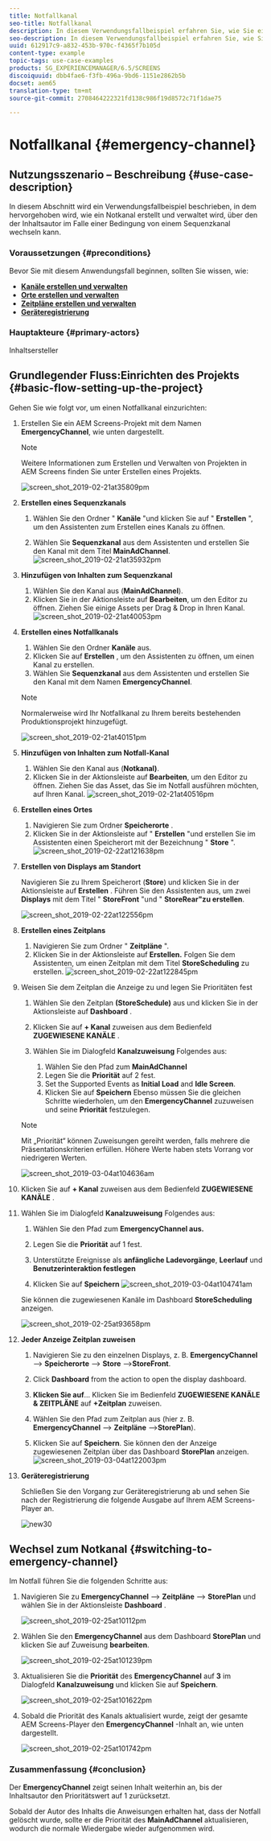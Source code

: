 ```yaml
---
title: Notfallkanal
seo-title: Notfallkanal
description: In diesem Verwendungsfallbeispiel erfahren Sie, wie Sie einen Notfallkanal erstellen und verwalten, über den der Inhaltsautor im Falle einer Bedingung von einem Sequenzkanal wechseln kann.
seo-description: In diesem Verwendungsfallbeispiel erfahren Sie, wie Sie einen Notfallkanal erstellen und verwalten, über den der Inhaltsautor im Falle einer Bedingung von einem Sequenzkanal wechseln kann.
uuid: 612917c9-a832-453b-970c-f4365f7b105d
content-type: example
topic-tags: use-case-examples
products: SG_EXPERIENCEMANAGER/6.5/SCREENS
discoiquuid: dbb4fae6-f3fb-496a-9bd6-1151e2862b5b
docset: aem65
translation-type: tm+mt
source-git-commit: 2708464222321fd138c986f19d8572c71f1dae75

---
```



# Notfallkanal {#emergency-channel}

## Nutzungsszenario – Beschreibung {#use-case-description}

In diesem Abschnitt wird ein Verwendungsfallbeispiel beschrieben, in dem hervorgehoben wird, wie ein Notkanal erstellt und verwaltet wird, über den der Inhaltsautor im Falle einer Bedingung von einem Sequenzkanal wechseln kann.

### Voraussetzungen {#preconditions}

Bevor Sie mit diesem Anwendungsfall beginnen, sollten Sie wissen, wie:

* **[Kanäle erstellen und verwalten](managing-channels.md)**
* **[Orte erstellen und verwalten](managing-locations.md)**
* **[Zeitpläne erstellen und verwalten](managing-schedules.md)**
* **[Geräteregistrierung](device-registration.md)**

### Hauptakteure {#primary-actors}

Inhaltsersteller

## Grundlegender Fluss:Einrichten des Projekts {#basic-flow-setting-up-the-project}

Gehen Sie wie folgt vor, um einen Notfallkanal einzurichten:

1. Erstellen Sie ein AEM Screens-Projekt mit dem Namen **EmergencyChannel**, wie unten dargestellt.

   >[!NOTE]
   >
   >Weitere Informationen zum Erstellen und Verwalten von Projekten in AEM Screens finden Sie unter Erstellen eines Projekts.

   ![screen_shot_2019-02-21at35809pm](assets/screen_shot_2019-02-21at35809pm.png)

1. **Erstellen eines Sequenzkanals**

   1. Wählen Sie den Ordner " **Kanäle** "und klicken Sie auf " **Erstellen** ", um den Assistenten zum Erstellen eines Kanals zu öffnen.

   1. Wählen Sie **Sequenzkanal** aus dem Assistenten und erstellen Sie den Kanal mit dem Titel **MainAdChannel**.
   ![screen_shot_2019-02-21at35932pm](assets/screen_shot_2019-02-21at35932pm.png)

1. **Hinzufügen von Inhalten zum Sequenzkanal**

   1. Wählen Sie den Kanal aus (**MainAdChannel**).
   1. Klicken Sie in der Aktionsleiste auf **Bearbeiten**, um den Editor zu öffnen. Ziehen Sie einige Assets per Drag &amp; Drop in Ihren Kanal.
   ![screen_shot_2019-02-21at40053pm](assets/screen_shot_2019-02-21at40053pm.png)

1. **Erstellen eines Notfallkanals**

   1. Wählen Sie den Ordner **Kanäle** aus.
   1. Klicken Sie auf **Erstellen** , um den Assistenten zu öffnen, um einen Kanal zu erstellen.
   1. Wählen Sie **Sequenzkanal** aus dem Assistenten und erstellen Sie den Kanal mit dem Namen **EmergencyChannel**.
   >[!NOTE]
   >
   >Normalerweise wird Ihr Notfallkanal zu Ihrem bereits bestehenden Produktionsprojekt hinzugefügt.

   ![screen_shot_2019-02-21at40151pm](assets/screen_shot_2019-02-21at40151pm.png)

1. **Hinzufügen von Inhalten zum Notfall-Kanal**

   1. Wählen Sie den Kanal aus (**Notkanal)**.
   1. Klicken Sie in der Aktionsleiste auf **Bearbeiten**, um den Editor zu öffnen. Ziehen Sie das Asset, das Sie im Notfall ausführen möchten, auf Ihren Kanal.
   ![screen_shot_2019-02-21at40516pm](assets/screen_shot_2019-02-21at40516pm.png)

1. **Erstellen eines Ortes**

   1. Navigieren Sie zum Ordner **Speicherorte** .
   1. Klicken Sie in der Aktionsleiste auf " **Erstellen** "und erstellen Sie im Assistenten einen Speicherort mit der Bezeichnung " **Store** ".
   ![screen_shot_2019-02-22at121638pm](assets/screen_shot_2019-02-22at121638pm.png)

1. **Erstellen von Displays am Standort**

   Navigieren Sie zu Ihrem Speicherort (**Store**) und klicken Sie in der Aktionsleiste auf **Erstellen** . Führen Sie den Assistenten aus, um zwei **Displays** mit dem Titel " **StoreFront** "und " **StoreRear"zu erstellen**.

   ![screen_shot_2019-02-22at122556pm](assets/screen_shot_2019-02-22at122556pm.png)

1. **Erstellen eines Zeitplans**

   1. Navigieren Sie zum Ordner " **Zeitpläne** ".
   1. Klicken Sie in der Aktionsleiste auf **Erstellen.** Folgen Sie dem Assistenten, um einen Zeitplan mit dem Titel **StoreScheduling** zu erstellen.
   ![screen_shot_2019-02-22at122845pm](assets/screen_shot_2019-02-22at122845pm.png)

1. Weisen Sie dem Zeitplan die Anzeige zu und legen Sie Prioritäten fest

   1. Wählen Sie den Zeitplan **(StoreSchedule)** aus und klicken Sie in der Aktionsleiste auf **Dashboard** .

   1. Klicken Sie auf **+ Kanal** zuweisen aus dem Bedienfeld **ZUGEWIESENE KANÄLE** .

   1. Wählen Sie im Dialogfeld **Kanalzuweisung** Folgendes aus:

      1. Wählen Sie den Pfad zum **MainAdChannel**
      1. Legen Sie die **Priorität** auf 2 fest.
      1. Set the Supported Events as **Initial Load** and **Idle Screen**.
      1. Klicken Sie auf **Speichern**
      Ebenso müssen Sie die gleichen Schritte wiederholen, um den **EmergencyChannel** zuzuweisen und seine **Priorität** festzulegen.
   >[!NOTE]
   >
   >Mit „Priorität“ können Zuweisungen gereiht werden, falls mehrere die Präsentationskriterien erfüllen. Höhere Werte haben stets Vorrang vor niedrigeren Werten.

   ![screen_shot_2019-03-04at104636am](assets/screen_shot_2019-03-04at104636am.png)

1. Klicken Sie auf **+ Kanal** zuweisen aus dem Bedienfeld **ZUGEWIESENE KANÄLE** .

1. Wählen Sie im Dialogfeld **Kanalzuweisung** Folgendes aus:

   1. Wählen Sie den Pfad zum **EmergencyChannel aus.**
   1. Legen Sie die **Priorität** auf 1 fest.

   1. Unterstützte Ereignisse als **anfängliche Ladevorgänge**, **Leerlauf** und **Benutzerinteraktion festlegen**

   1. Klicken Sie auf **Speichern**
   ![screen_shot_2019-03-04at104741am](assets/screen_shot_2019-03-04at104741am.png)

   Sie können die zugewiesenen Kanäle im Dashboard **StoreScheduling** anzeigen.

   ![screen_shot_2019-02-25at93658pm](assets/screen_shot_2019-02-25at93658pm.png)

1. **Jeder Anzeige Zeitplan zuweisen**

   1. Navigieren Sie zu den einzelnen Displays, z. B. **EmergencyChannel** —&gt; **Speicherorte** —&gt; **Store** —&gt;**StoreFront**.

   1. Click **Dashboard** from the action to open the display dashboard.
   1. **Klicken Sie auf**... Klicken Sie im Bedienfeld **ZUGEWIESENE KANÄLE &amp; ZEITPLÄNE** auf **+Zeitplan** zuweisen.

   1. Wählen Sie den Pfad zum Zeitplan aus (hier z. B. **EmergencyChannel** —&gt; **Zeitpläne** —&gt;**StorePlan**).

   1. Klicken Sie auf **Speichern**.
   Sie können den der Anzeige zugewiesenen Zeitplan über das Dashboard **StorePlan** anzeigen.
   ![screen_shot_2019-03-04at122003pm](assets/screen_shot_2019-03-04at122003pm.png)

1. **Geräteregistrierung**

   Schließen Sie den Vorgang zur Geräteregistrierung ab und sehen Sie nach der Registrierung die folgende Ausgabe auf Ihrem AEM Screens-Player an.

   ![new30](assets/new30.gif)

## Wechsel zum Notkanal {#switching-to-emergency-channel}

Im Notfall führen Sie die folgenden Schritte aus:

1. Navigieren Sie zu **EmergencyChannel** —&gt; **Zeitpläne** —&gt; **StorePlan** und wählen Sie in der Aktionsleiste **Dashboard** .

   ![screen_shot_2019-02-25at10112pm](assets/screen_shot_2019-02-25at101112pm.png)

1. Wählen Sie den **EmergencyChannel** aus dem Dashboard **StorePlan** und klicken Sie auf Zuweisung **bearbeiten**.

   ![screen_shot_2019-02-25at101239pm](assets/screen_shot_2019-02-25at101239pm.png)

1. Aktualisieren Sie die **Priorität** des **EmergencyChannel** auf **3** im Dialogfeld **Kanalzuweisung** und klicken Sie auf **Speichern**.

   ![screen_shot_2019-02-25at101622pm](assets/screen_shot_2019-02-25at101622pm.png)

1. Sobald die Priorität des Kanals aktualisiert wurde, zeigt der gesamte AEM Screens-Player den **EmergencyChannel** -Inhalt an, wie unten dargestellt.

   ![screen_shot_2019-02-25at101742pm](assets/screen_shot_2019-02-25at101742pm.png)

### Zusammenfassung {#conclusion}

Der **EmergencyChannel** zeigt seinen Inhalt weiterhin an, bis der Inhaltsautor den Prioritätswert auf 1 zurücksetzt.

Sobald der Autor des Inhalts die Anweisungen erhalten hat, dass der Notfall gelöscht wurde, sollte er die Priorität des **MainAdChannel** aktualisieren, wodurch die normale Wiedergabe wieder aufgenommen wird.
